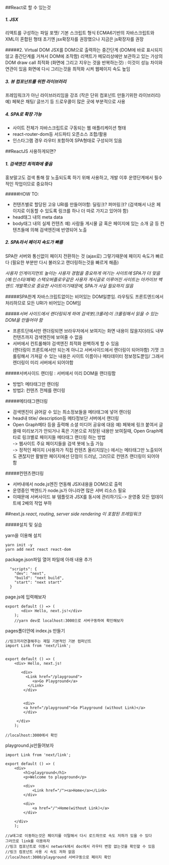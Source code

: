 ##React로 할 수 있는것
 
##### 1. JSX
리액트를 구성하는 파일 포맷/ 기본 스크립트 형식
ECMA6기반의 자바스크립트와 XML이 혼합된 형태
초기엔 jsx확장자를 권장했으나 지금은 js확장자를 권장

#####2. Virtual DOM
JSX를 DOM으로 출력하는 중간단계 (DOM에 바로 표시되지않고 중간단계를 거쳐서 DOM에 조작함)
리액트가 메모리상에만 보관하고 있는 가상의 DOM
draw call 최적화 (화면에 그리고 지우는 것을 반복하는것) : 이것이 성능 차이와 연관이 있음
화면에 다시 그리는것을 최적화 시켜 웹페이지 속도 높임


##### 3. 뷰 컴포넌트를 위한 라이브러리
프레임워크가 아닌 라이브러리임을 강조 (작은 단위 컴포넌트 만들기위한 라이브러리)
예) 페북은 채팅/ 글쓰기 등 드로우콜이 많은 곳에 부분적으로 사용



##### 4. SPA로 확장 가능

* 사이트 전체가 자바스크립트로 구동되는 웹 애플리케이션 형태
* react-router-dom등 서드파티 오픈소스 조합/활용
* 인스타그램 경우 라우터 포함하여 SPA형태로 구성되어 있음


##ReactJS 사용하게되면?

##### 1. 검색엔진 최적화에 좋음 
홍보말고도 검색 통해 잘 노출되도록 하기 위해 사용하고, 
개발 이후 운영단계에서 필수적인 작업이므로 중요하다

#####HOW TO: <br />
* 컨텐츠별로 할당된 고유 URI를 만들어야함: 딜링크? 퍼머링크? (검색해서 나온 페이지로 이동할 수 있도록 링크를 하나 더 따로 가지고 있어야 함)
* head태그 내의 meta data 
* body태그 내의 실제 컨텐츠
예) 사람들 게시물 글 혹은 페이지에 있는 소개 글 등 컨텐츠들에 의해 검색엔진에 반영되어 노출



##### 2. SPA라서 페이지 속도가 빠름
 
SPA란 서버와 통신없이 페이지 전환하는 것 (ajax로) 그렇기때문에 페이지 속도가 빠르다
(필요한 부분만 다시 불러오고 랜더링하는것을 빠르게 해줌)

<em>사용자 인게이지먼트 높이는 사용자 경험을 중요하게 여기는 사이트에 SPA가 더 맞음 (예:인스타/페북)
스택오버플로우같은 사용자 게시글로 이루어진 사이트는 아카이브 백앤드 개발쪽으로 중요한 사이트이기때문에, SPA가 사실 필요하지 않음</em>


#####SPA한계
자바스크립트없이는 비어있는 DOM일뿐임.
라우팅도 프론트엔드에서 처리하므로 모든 URI가 비어있는 DOM임



#####_서버 사이드에서 랜더링되게 하여 검색봇(크롤러)이 크롤링해서 읽을 수 있는 DOM을 만들어야 함_ 

* 프론트단에서만 랜더링되면 브라우저에서 보여지는 화면 내용이 많을지더라도 내부 컨텐츠까지 검색엔진에 보여줄 수 없음 <br />
* 서버에서 컨트롤해야 검색엔진 최적화 완벽하게 할 수 있음<br />
(랜더링이 프론트에서만 되는게 아니고 서버사이드에서 랜더링이 되어야함)
기껏 크롤링해서 가져갈 수 있는 내용은 사이트 이름이나 메타데이터 정보정도뿐임/ 그래서 렌더링이 미리 서버에서 되어야함

#####서버사이드 랜더링
: 서버에서 미리 DOM을 랜더링함 <br/>

* 방법1: 메타태그만 랜더링
* 방법2: 컨텐츠 전체를 랜더링


#####메타태그랜더링
* 검색엔진이 긁어갈 수 있는 최소정보들을 메타태그에 넣어 랜더링
* head내 title/ description등 메타정보단 서버에서 랜더링
* Open Graph메타 등을 출력해 소셜 미디어 공유에 대응
예) 페북에 링크 붙여서 글 쓸때 미리보기가 안되거나 혹은 기본으로 저장된 내용만 보여질때, Open Graph메타로 링크별로 페이지들 메타태그 랜더링 하는 방법 <br />
-> 웹사이트 주요 페이지들을 검색 봇에 노출 가능 <br />
-> 정적인 페이지 (사용자가 직접 컨텐츠 올리지않는) 에서는 메타태그만 노출되어도 괜찮지만 활발한 페이지에선 단점이 드러남, 그러므로 컨텐츠 랜더링이 되어야 함


#####컨텐츠랜더링
* 서버내에서 node.js엔진 연동해 JSX내용을 DOM으로 출력
* 운영중인 백엔드가 node.js가 아니라면 많은 서버 리소스 필요
* 이때문에 서버사이드 뷰 템플릿과 JSX를 동시에 관리하기도-> 운영중 모든 업데이트에 2배의 작업 부하



##next.js
_react, routing, server side rendering 이 포함된 프레임워크_

#####설치 및 실습

yarn을 이용해 설치

~~~
yarn init -y
yarn add next react react-dom
~~~

package.json파일 열어 파일에 아래 내용 추가

~~~
  "scripts": {
  	"dev": "next",
  	"build": "next build",
  	"start": "next start"
  }
~~~

page.js에 입력해보자

~~~
export default () => (
	   <div> Hello, next.js!</div>
	);
	//yarn dev로 localhost:3000으로 서버구동하여 확인해보자
~~~


pages폴더안에 index.js 만들기

~~~
//링크끼리연결해주는 제일 기본적인 기본 컴퍼넌트
import Link from 'next/link';


export default () => (
	<div> Hello, next.js!
	
	   <div>
	   	 <Link href="/playground">
	   		<a>Go Playground</a>
		  </Link>
		</div>
		
		
		<div>
		<a href="/playground">Go Playground (without Link)</a>
		</div>
	 
	 </div>
	);

//localhost:3000에서 확인
~~~


playground.js만들어보자

~~~
import Link from 'next/link';

export default () => (
	<div>
		<h1>playground</h1>
		<p>Welcome to playground</p>

		<div>
			<Link href="/"><a>Home</a></Link>
		</div>

		<div>
			<a href="/">Home(without Link)</a>
		</div>
		
	</div>
	);

//a태그로 이동하는것은 페이지를 이탈해서 다시 로드하므로 속도 저하가 있을 수 있다 
그러므로 link를 이용하자
//링크 컴포넌트로 이동시 network에서 doc에서 라우터 변함 없는것을 확인할 수 있음
//링크 컴포넌트 사용 시 속도 저하 없음
//localhost:3000/playground 서버구동으로 페이지 확인
~~~